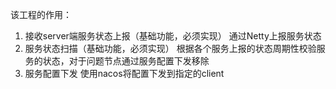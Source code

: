 该工程的作用：
1. 接收server端服务状态上报（基础功能，必须实现）
    通过Netty上报服务状态
2. 服务状态扫描（基础功能，必须实现）
    根据各个服务上报的状态周期性校验服务的状态，对于问题节点通过服务配置下发移除
3. 服务配置下发
    使用nacos将配置下发到指定的client